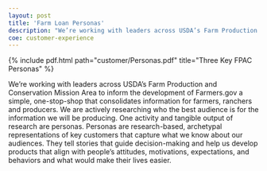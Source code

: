 ```yaml
---
layout: post
title: 'Farm Loan Personas'
description: "We’re working with leaders across USDA’s Farm Production and Conservation Mission Area to inform the development of Farmers.gov a simple, one-stop-shop that consolidates information for farmers, ranchers and producers."
coe: customer-experience
---
```


{% include pdf.html path="customer/Personas.pdf" title="Three Key FPAC Personas" %}

We’re working with leaders across USDA’s Farm Production and Conservation Mission Area to inform the development of Farmers.gov a simple, one-stop-shop that consolidates information for farmers, ranchers and producers.  We are actively researching who the best audience is for the information we will be producing.  One activity and tangible output of research are personas.  Personas are research-based, archetypal representations of key customers that capture what we know about our audiences. They tell stories that guide decision-making and help us develop products that align with people’s attitudes, motivations, expectations, and behaviors and what would make their lives easier.
